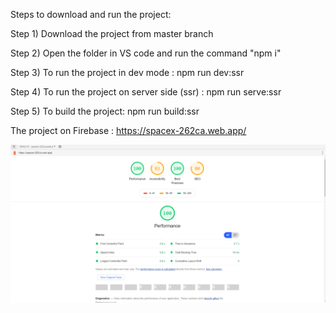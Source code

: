 Steps to download and run the project:

Step 1) Download the project from master branch 

Step 2) Open the folder in VS code and run the command  "npm i"

Step 3) To run the project in dev mode : npm run dev:ssr

Step 4) To run the project on server side (ssr) : npm run serve:ssr

Step 5) To build the project: npm run build:ssr

The project on Firebase : https://spacex-262ca.web.app/

![alt text](https://github.com/ashish00743/SPACE-X/blob/master/performance-1.PNG?raw=true)
